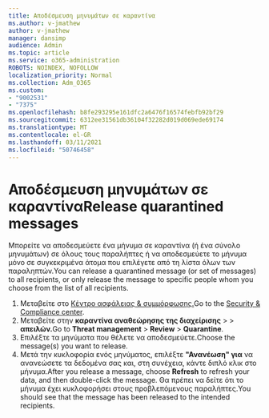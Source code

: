 ```yaml
---
title: Αποδέσμευση μηνυμάτων σε καραντίνα
ms.author: v-jmathew
author: v-jmathew
manager: dansimp
audience: Admin
ms.topic: article
ms.service: o365-administration
ROBOTS: NOINDEX, NOFOLLOW
localization_priority: Normal
ms.collection: Adm_O365
ms.custom:
- "9002531"
- "7375"
ms.openlocfilehash: b8fe293295e161dfc2a6476f16574febfb92bf29
ms.sourcegitcommit: 6312ee31561db36104f32282d019d069ede69174
ms.translationtype: MT
ms.contentlocale: el-GR
ms.lasthandoff: 03/11/2021
ms.locfileid: "50746458"
---
```

# <a name="release-quarantined-messages"></a><span data-ttu-id="629d2-102">Αποδέσμευση μηνυμάτων σε καραντίνα</span><span class="sxs-lookup"><span data-stu-id="629d2-102">Release quarantined messages</span></span>

<span data-ttu-id="629d2-103">Μπορείτε να αποδεσμεύετε ένα μήνυμα σε καραντίνα (ή ένα σύνολο μηνυμάτων) σε όλους τους παραλήπτες ή να αποδεσμεύετε το μήνυμα μόνο σε συγκεκριμένα άτομα που επιλέγετε από τη λίστα όλων των παραληπτών.</span><span class="sxs-lookup"><span data-stu-id="629d2-103">You can release a quarantined message (or set of messages) to all recipients, or only release the message to specific people whom you choose from the list of all recipients.</span></span>

1. <span data-ttu-id="629d2-104">Μεταβείτε στο [Κέντρο ασφάλειας & συμμόρφωσης.](https://go.microsoft.com/fwlink/p/?linkid=2077143)</span><span class="sxs-lookup"><span data-stu-id="629d2-104">Go to the [Security & Compliance center](https://go.microsoft.com/fwlink/p/?linkid=2077143).</span></span>
2. <span data-ttu-id="629d2-105">Μεταβείτε στην **καραντίνα αναθεώρησης της διαχείρισης**  >    >  **απειλών.**</span><span class="sxs-lookup"><span data-stu-id="629d2-105">Go to **Threat management** > **Review** > **Quarantine**.</span></span>
3. <span data-ttu-id="629d2-106">Επιλέξτε τα μηνύματα που θέλετε να αποδεσμεύετε.</span><span class="sxs-lookup"><span data-stu-id="629d2-106">Choose the message(s) you want to release.</span></span>
4. <span data-ttu-id="629d2-107">Μετά την κυκλοφορία ενός μηνύματος, επιλέξτε **"Ανανέωση" για** να ανανεώσετε τα δεδομένα σας και, στη συνέχεια, κάντε διπλό κλικ στο μήνυμα.</span><span class="sxs-lookup"><span data-stu-id="629d2-107">After you release a message, choose **Refresh** to refresh your data, and then double-click the message.</span></span> <span data-ttu-id="629d2-108">Θα πρέπει να δείτε ότι το μήνυμα έχει κυκλοφορήσει στους προβλεπόμενους παραλήπτες.</span><span class="sxs-lookup"><span data-stu-id="629d2-108">You should see that the message has been released to the intended recipients.</span></span>
